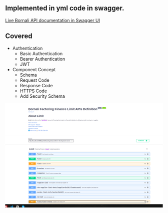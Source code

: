 ## Implemented in yml code in swagger.

[ Live Bornali API documentation in Swagger UI](https://bappasahabapi.github.io/)

## Covered

- Authentication
    - Basic Authentication
    - Bearer Authentication
    - JWT
- Component Concept
    - Schema
    - Request Code
    - Response Code
    - HTTPS Code
    - Add Security Schema


![Output look like in Swagger](out.png)


